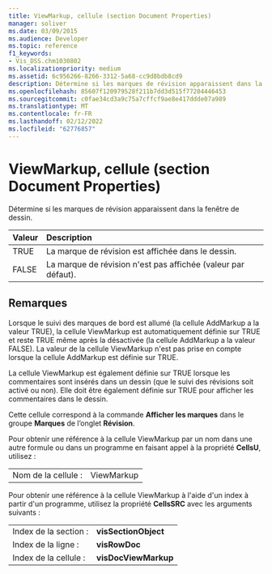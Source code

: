 ```yaml
---
title: ViewMarkup, cellule (section Document Properties)
manager: soliver
ms.date: 03/09/2015
ms.audience: Developer
ms.topic: reference
f1_keywords:
- Vis_DSS.chm1030802
ms.localizationpriority: medium
ms.assetid: 6c956266-8266-3312-5a68-cc9d8bdb8cd9
description: Détermine si les marques de révision apparaissent dans la fenêtre de dessin.
ms.openlocfilehash: 85607f120979528f211b7dd3d515f77204446453
ms.sourcegitcommit: c0fae34cd3a9c75a7cffcf9ae8e417ddde07a989
ms.translationtype: MT
ms.contentlocale: fr-FR
ms.lasthandoff: 02/12/2022
ms.locfileid: "62776857"
---
```

# <a name="viewmarkup-cell-document-properties-section"></a>ViewMarkup, cellule (section Document Properties)

Détermine si les marques de révision apparaissent dans la fenêtre de dessin. 
  
|**Valeur**|**Description**|
|:-----|:-----|
|TRUE  <br/> |La marque de révision est affichée dans le dessin. |
|FALSE  <br/> |La marque de révision n'est pas affichée (valeur par défaut). |
   
## <a name="remarks"></a>Remarques

 Lorsque le suivi des marques de bord est allumé (la cellule AddMarkup a la valeur TRUE), la cellule ViewMarkup est automatiquement définie sur TRUE et reste TRUE même après la désactivée (la cellule AddMarkup a la valeur FALSE). La valeur de la cellule ViewMarkup n'est pas prise en compte lorsque la cellule AddMarkup est définie sur TRUE. 
  
La cellule ViewMarkup est également définie sur TRUE lorsque les commentaires sont insérés dans un dessin (que le suivi des révisions soit activé ou non). Elle doit être également définie sur TRUE pour afficher les commentaires dans le dessin.
  
Cette cellule correspond à la commande **Afficher les marques** dans le groupe **Marques** de l’onglet **Révision**. 
  
Pour obtenir une référence à la cellule ViewMarkup par un nom dans une autre formule ou dans un programme en faisant appel à la propriété **CellsU**, utilisez : 
  
|||
|:-----|:-----|
|Nom de la cellule :  <br/> |ViewMarkup  <br/> |
   
Pour obtenir une référence à la cellule ViewMarkup à l'aide d'un index à partir d'un programme, utilisez la propriété **CellsSRC** avec les arguments suivants : 
  
|||
|:-----|:-----|
|Index de la section :  <br/> |**visSectionObject** <br/> |
|Index de la ligne :  <br/> |**visRowDoc** <br/> |
|Index de la cellule :  <br/> |**visDocViewMarkup** <br/> |
   

